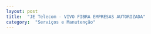 ```yaml
---
layout: post
title:  "JE Telecom - VIVO FIBRA EMPRESAS AUTORIZADA"
category:  "Serviços e Manutenção"
---
```

